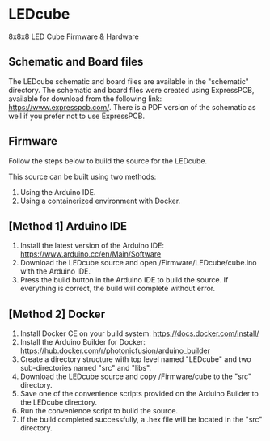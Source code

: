 # LEDcube
8x8x8 LED Cube Firmware &amp; Hardware

## Schematic and Board files
The LEDcube schematic and board files are available in the "schematic" directory. The schematic and board files were created using ExpressPCB, available for download from the following link: https://www.expresspcb.com/. There is a PDF version of the schematic as well if you prefer not to use ExpressPCB.

## Firmware
Follow the steps below to build the source for the LEDcube.

This source can be built using two methods:
1. Using the Arduino IDE.
2. Using a containerized environment with Docker.


[Method 1] Arduino IDE
-----------------------------------------------
1. Install the latest version of the Arduino IDE: https://www.arduino.cc/en/Main/Software
2. Download the LEDcube source and open /Firmware/LEDcube/cube.ino with the Arduino IDE.
3. Press the build button in the Arduino IDE to build the source. If everything is correct, the build will complete without error.


[Method 2] Docker
-----------------------------------------------
1. Install Docker CE on your build system: https://docs.docker.com/install/
2. Install the Arduino Builder for Docker: https://hub.docker.com/r/photonicfusion/arduino_builder
3. Create a directory structure with top level named "LEDcube" and two sub-directories named "src" and "libs".
4. Download the LEDcube source and copy /Firmware/cube to the "src" directory.
5. Save one of the convenience scripts provided on the Arduino Builder to the LEDcube directory.
6. Run the convenience script to build the source.
7. If the build completed successfully, a .hex file will be located in the "src" directory.
